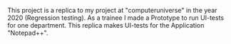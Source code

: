 
This project is a replica to my project at "computeruniverse" in the year 2020 (Regression testing). As a trainee I made a Prototype 
to run UI-tests for one department. This replica makes UI-tests for the Application "Notepad++". 
